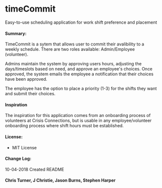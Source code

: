 # timeCommit
Easy-to-use scheduling application for work shift preference and placement

#### Summary: 
TimeCommit is a sytem that allows user to commit their avalibility to a weekly schedule.
There are two roles available: Admin/Employee (volunteer). 

Admins maintain the system by approving users hours, adjusting the days/timeslots based on need, and approve an employee's choices. Once approved, the system emails the employee a notification that their choices have been approved.

The employee has the option to place a priority (1-3) for the shifts they want and submit their choices.


#### Inspiration
The inspiration for this application comes from an onboarding process of volunteers at Crisis Connections, but is usable in any employee/volunteer onboarding process where shift hours must be established. 

#### License: 
- MIT License


#### Change Log:
10-04-2018 Created README



#### Chris Turner, J Christie, Jason Burns, Stephen Harper 
